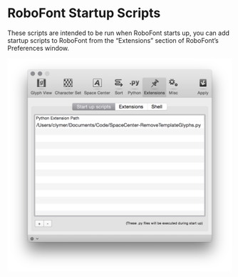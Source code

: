 # RoboFont Startup Scripts

These scripts are intended to be run when RoboFont starts up, you can add startup scripts to RoboFont from the “Extensions” section of RoboFont’s Preferences window.

![screenshot](images/StartupScripts.png "Startup Scripts screenshot")
